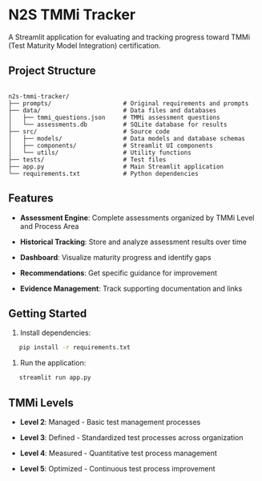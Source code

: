 # N2S TMMi Tracker

A Streamlit application for evaluating and tracking progress toward TMMi (Test Maturity Model Integration) certification.


## Project Structure

```

n2s-tmmi-tracker/
├── prompts/                    # Original requirements and prompts
├── data/                       # Data files and databases
│   ├── tmmi_questions.json     # TMMi assessment questions
│   └── assessments.db          # SQLite database for results
├── src/                        # Source code
│   ├── models/                 # Data models and database schemas
│   ├── components/             # Streamlit UI components
│   └── utils/                  # Utility functions
├── tests/                      # Test files
├── app.py                      # Main Streamlit application
└── requirements.txt            # Python dependencies

```


## Features

- **Assessment Engine**: Complete assessments organized by TMMi Level and Process Area

- **Historical Tracking**: Store and analyze assessment results over time

- **Dashboard**: Visualize maturity progress and identify gaps

- **Recommendations**: Get specific guidance for improvement

- **Evidence Management**: Track supporting documentation and links


## Getting Started

1. Install dependencies:

```bash
   pip install -r requirements.txt

```

1. Run the application:

```bash
   streamlit run app.py

```


## TMMi Levels

- **Level 2**: Managed - Basic test management processes

- **Level 3**: Defined - Standardized test processes across organization

- **Level 4**: Measured - Quantitative test process management

- **Level 5**: Optimized - Continuous test process improvement
